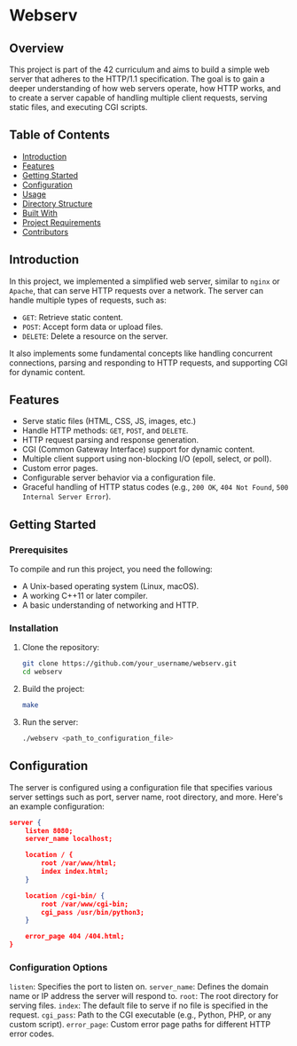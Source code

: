 # Webserv

## Overview

This project is part of the 42 curriculum and aims to build a simple web server that adheres to the HTTP/1.1 specification. The goal is to gain a deeper understanding of how web servers operate, how HTTP works, and to create a server capable of handling multiple client requests, serving static files, and executing CGI scripts.

## Table of Contents

- [Introduction](#introduction)
- [Features](#features)
- [Getting Started](#getting-started)
- [Configuration](#configuration)
- [Usage](#usage)
- [Directory Structure](#directory-structure)
- [Built With](#built-with)
- [Project Requirements](#project-requirements)
- [Contributors](#contributors)

## Introduction

In this project, we implemented a simplified web server, similar to `nginx` or `Apache`, that can serve HTTP requests over a network. The server can handle multiple types of requests, such as:

- `GET`: Retrieve static content.
- `POST`: Accept form data or upload files.
- `DELETE`: Delete a resource on the server.

It also implements some fundamental concepts like handling concurrent connections, parsing and responding to HTTP requests, and supporting CGI for dynamic content.

## Features

- Serve static files (HTML, CSS, JS, images, etc.)
- Handle HTTP methods: `GET`, `POST`, and `DELETE`.
- HTTP request parsing and response generation.
- CGI (Common Gateway Interface) support for dynamic content.
- Multiple client support using non-blocking I/O (epoll, select, or poll).
- Custom error pages.
- Configurable server behavior via a configuration file.
- Graceful handling of HTTP status codes (e.g., `200 OK`, `404 Not Found`, `500 Internal Server Error`).

## Getting Started

### Prerequisites

To compile and run this project, you need the following:

- A Unix-based operating system (Linux, macOS).
- A working C++11 or later compiler.
- A basic understanding of networking and HTTP.

### Installation

1. Clone the repository:
   ```bash
   git clone https://github.com/your_username/webserv.git
   cd webserv
2. Build the project:
   ```bash
   make
3. Run the server:
   ```bash
   ./webserv <path_to_configuration_file>

## Configuration

The server is configured using a configuration file that specifies various server settings such as port, server name, root directory, and more. Here's an example configuration:
  ```json
  server {
      listen 8080;
      server_name localhost;
  
      location / {
          root /var/www/html;
          index index.html;
      }
  
      location /cgi-bin/ {
          root /var/www/cgi-bin;
          cgi_pass /usr/bin/python3;
      }
  
      error_page 404 /404.html;
  }
```

### Configuration Options

`listen`: Specifies the port to listen on.
`server_name`: Defines the domain name or IP address the server will respond to.
`root`: The root directory for serving files.
`index`: The default file to serve if no file is specified in the request.
`cgi_pass`: Path to the CGI executable (e.g., Python, PHP, or any custom script).
`error_page`: Custom error page paths for different HTTP error codes.





